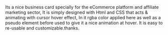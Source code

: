 Its a nice business card specially for the eCommerce platform and affiliate marketing sector, It is simply designed with Html and CSS that acts & animating with cursor hover effect, In it rgba color applied here as well as a pseudo element before used to give it a nice animation at hover. It is easy to re-usable and customizable.thanks.

